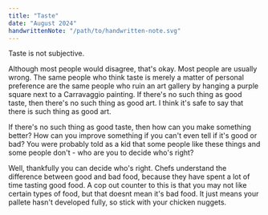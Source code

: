 ```yaml
---
title: "Taste"
date: "August 2024"
handwrittenNote: "/path/to/handwritten-note.svg"
---
```


Taste is not subjective.

Although most people would disagree, that's okay. Most people are usually wrong. The same people who think taste is merely a matter of personal preference are the same people who ruin an art gallery by hanging a purple square next to a Carravaggio painting. If there's no such thing as good taste, then there's no such thing as good art. I think it's safe to say that there is such thing as good art. 

If there's no such thing as good taste, then how can you make something better? How can you improve something if you can't even tell if it's good or bad? You were probably told as a kid that some people like these things and some people don't - who are you to decide who's right? 

Well, thankfully you can decide who's right. Chefs understand the difference between good and bad food, because they have spent a lot of time tasting good food. A cop out counter to this is that you may not like certain types of food, but that doesnt mean it's bad food. It just means your pallete hasn't developed fully, so stick with your chicken nuggets. 
